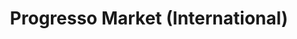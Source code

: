 ---
title: "Progresso Market (International)"
url: /washington/progresso-market-international/
shop: supermarket
---